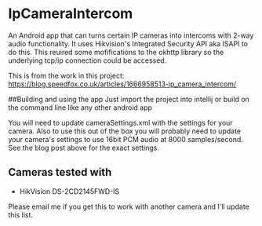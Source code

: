 # IpCameraIntercom
An Android app that can turns certain IP cameras into intercoms with 2-way audio functionality. It uses Hikvision's Integrated Security API aka ISAPI to do this. This reuired some mofifications to the okhttp library so the underlying tcp/ip connection could be accessed. 

This is from the work in this project: https://blog.speedfox.co.uk/articles/1666958513-ip_camera_intercom/

##Building and using the app
Just import the project into intellij or build on the command line like any other android app

You will need to update cameraSettings.xml with the settings for your camera. Also to use this out of the box you will probably need to update your camera's settings to use 16bit PCM audio at 8000 samples/second. See the blog post above for the exact settings. 

## Cameras tested with 
* HikVision DS-2CD2145FWD-IS

Please email me if you get this to work with another camera and I'll update this list. 
